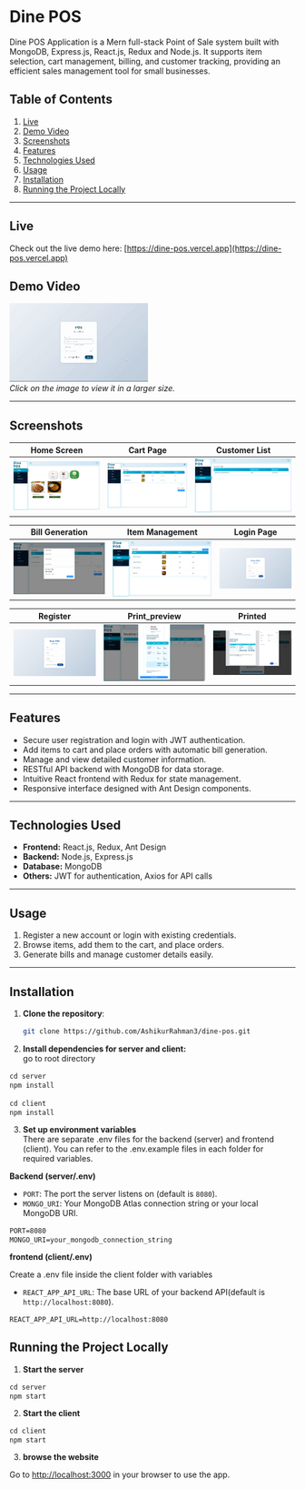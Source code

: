 # Dine POS 

Dine POS Application is a  Mern full-stack Point of Sale system built with MongoDB, Express.js, React.js, Redux and Node.js. It supports item selection, cart management, billing, and customer tracking, providing an efficient sales management tool for small businesses.

## Table of Contents

1. [Live](#live)  
2. [Demo Video](#demo-video) 
3. [Screenshots](#screenshots)  
4. [Features](#features)  
5. [Technologies Used](#technologies-used)  
6. [Usage](#usage)  
7. [Installation](#installation)  
8. [Running the Project Locally](#running-the-project-locally)


---

## Live

Check out the live demo here: [https://dine-pos.vercel.app](https://dine-pos.vercel.app)

##  Demo Video
[![Demo Preview](./images/pos_medium.gif)](./images/pos_large.gif)  
*Click on the image to view it in a larger size.*

---

## Screenshots

| Home Screen | Cart Page | Customer List |
|-------------|------------|---------------|
| ![Home Screen](images/home.png) | ![Cart Page](images/cart.png) | ![Customer List](images/customer.png) |

| Bill Generation | Item Management | Login Page |
|-----------------|-----------------|------------|
| ![Bill Generation](images/generate_bill.png) | ![Item Management](images/items.png) | ![Login Page](images/login.png) |


| Register | Print_preview | Printed |
|-----------------|-----------------|------------|
| ![Register](images/register.png) | ![Print_preview](images/print_start.png) | ![Printed](images/printed.png) |

---

## Features

- Secure user registration and login with JWT authentication.
- Add items to cart and place orders with automatic bill generation.
- Manage and view detailed customer information.
- RESTful API backend with MongoDB for data storage.
- Intuitive React frontend with Redux for state management.
- Responsive interface designed with Ant Design components.

---



## Technologies Used

- **Frontend:** React.js, Redux, Ant Design  
- **Backend:** Node.js, Express.js  
- **Database:** MongoDB  
- **Others:** JWT for authentication, Axios for API calls

---

## Usage

1. Register a new account or login with existing credentials.  
2. Browse items, add them to the cart, and place orders.  
3. Generate bills and manage customer details easily.

---

## Installation

1. **Clone the repository**:  
   ```bash
   git clone https://github.com/AshikurRahman3/dine-pos.git
   ```

2. **Install dependencies for server and client:**  
go to root directory 

```
cd server
npm install

cd client
npm install
```
3. **Set up environment variables**  
There are separate .env files for the backend (server) and frontend (client). You can refer to the .env.example files in each folder for required variables.


**Backend (server/.env)**

- `PORT`: The port the server listens on (default is `8080`).
- `MONGO_URI`: Your MongoDB Atlas connection string or your local MongoDB URI.

```
PORT=8080
MONGO_URI=your_mongodb_connection_string
```



**frontend (client/.env)**

Create a .env file inside the client folder with variables



- `REACT_APP_API_URL`: The base URL of your backend API(default is `http://localhost:8080`).
```
REACT_APP_API_URL=http://localhost:8080

```
## Running the Project Locally

1. **Start the server**  
```
cd server
npm start
```

2. **Start the client**

```
cd client
npm start
```
3. **browse the website**

Go to [http://localhost:3000](http://localhost:3000) in your browser to use the app.



